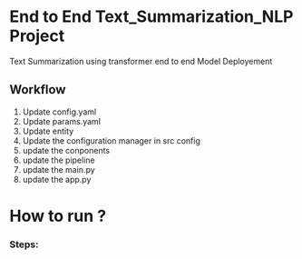 # End to End Text_Summarization_NLP Project
 Text Summarization using transformer end to end Model Deployement 

 ## Workflow

 1. Update config.yaml 
 2. Update params.yaml
 3. Update entity
 4. Update the configuration manager in src config
 5. update the conponents
 6. update the pipeline
 7. update the main.py
 8. update the app.py  

 # How to run ? 

 ### Steps: 




